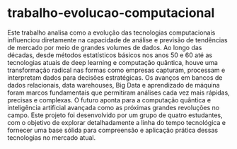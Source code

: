 # trabalho-evolucao-computacional

Este trabalho analisa como a evolução das tecnologias computacionais influenciou diretamente na capacidade de análise e previsão de tendências de mercado por meio de grandes volumes de dados. 
Ao longo das décadas, desde métodos estatísticos básicos nos anos 50 e 60 até as tecnologias atuais de deep learning e computação quântica, houve uma transformação radical nas formas como empresas capturam, processam e interpretam dados para decisões estratégicas.
Os avanços em bancos de dados relacionais, data warehouses, Big Data e aprendizado de máquina foram marcos fundamentais que permitiram análises cada vez mais rápidas, precisas e complexas. 
O futuro aponta para a computação quântica e inteligência artificial avançada como as próximas grandes revoluções no campo.
Este projeto foi desenvolvido por um grupo de quatro estudantes, com o objetivo de explorar detalhadamente a linha do tempo tecnológica e fornecer uma base sólida para compreensão e aplicação prática dessas tecnologias no mercado atual.

